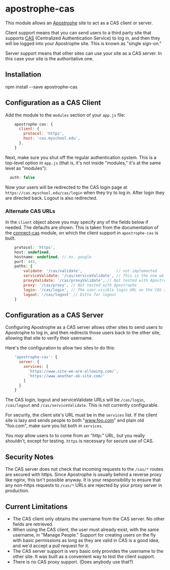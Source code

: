 # apostrophe-cas

This module allows an [Apostrophe](https://apostrophenow.org) site to act as a CAS client or server.

Client support means that you can send users to a third party site that supports [CAS](http://www.jasig.org/cas) (Centralized Authentication Service) to log in, and then they will be logged into your Apostrophe site. This is known as "single sign-on."

Server support means that other sites can use your site as a CAS server. In this case your site is the authoritative one.

## Installation

npm install --save apostrophe-cas

## Configuration as a CAS Client

Add the module to the `modules` section of your `app.js` file:

```javascript
    apostrophe-cas: {
      client: {
        protocol: 'https',
        host: 'cas.myschool.edu',
      },
    }
```

Next, make sure you shut off the regular authentication system. This is a top-level option in `app.js` (that is, it's not inside "modules," it's at the same level as "modules"):

```javascript
  auth: false
```

Now your users will be redirected to the CAS login page at `https://cas.myschool.edu/cas/login` when they try to log in. After login they are directed back. Logout is also redirected.

### Alternate CAS URLs

In the `client` object above you may specify any of the fields below if needed. The defaults are shown. This is taken from the documentation of the [connect-cas](https://github.com/AceMetrix/connect-cas) module, on which the client support in `apostrophe-cas` is built.

```javascript
    protocol: 'https',
    host: undefined,
    hostname: undefined, // ex. google
    port: 443,
    paths: {
        validate: '/cas/validate',               // not implemented
        serviceValidate: '/cas/serviceValidate', // This is the one we use
        proxyValidate: '/cas/proxyValidate', // Not tested with Apostrophe
        proxy: '/cas/proxy', // Not tested with Apostrophe
        login: '/cas/login', // The user-visible login URL on the CAS server
        logout: '/cas/logout' // Ditto for logout
    }
```

## Configuration as a CAS Server

Configuring Apostrophe as a CAS server allows other sites to send users to Apostrophe to log in, and then redirects those users back to the other site, allowing that site to verify their username.

Here's the configuration to allow two sites to do this:

```javascript
    'apostrophe-cas': {
      server: {
        services: [
          'https://www.site-we-are-allowing.com/',
          'https://www.another-ok-site.com/'
        ]
      }
    }
```

The CAS login, logout and serviceValidate URLs will be `/cas/login`, `/cas/logout` and `/cas/serviceValidate`. This is not currently configurable.

For security, the client site's URL must be in the `services` list. If the client site is lazy and sends people to both "www.foo.com" and plain old "foo.com", make sure you list both in `services`.

You *may* allow users to to come from an "http:" URL, but you really shouldn't, except for testing. `https` is necessary for secure use of CAS.

## Security Notes

The CAS server does not check that incoming requests to the `/cas/*` routes are secured with https. Since Apostrophe is usually behind a reverse proxy like nginx, this isn't possible anyway. It is your responsibility to ensure that any non-https requests to `/cas/*` URLs are rejected by your proxy server in production.

## Current Limitations

* The CAS client only obtains the username from the CAS server. No other fields are retrieved.
* When using the CAS client, the user must already exist, with the same username, in "Manage People." Support for creating users on the fly with basic permissions as long as they are valid in CAS is a good idea, and we'd accept a pull request for it.
* The CAS server support is very basic only provides the username to the other site. It was built as a convenient way to test the client support.
* There is no CAS proxy support. (Does anybody use that?)
